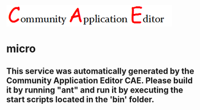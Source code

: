 ![CAE](https://github.com/CAETESTRWTH/microservice-10/blob/master/img/logo.png)  

micro
===================


This service was automatically generated by the Community Application Editor CAE. Please build it by running "ant" and run it by executing the start scripts located in the 'bin' folder.
---------------
